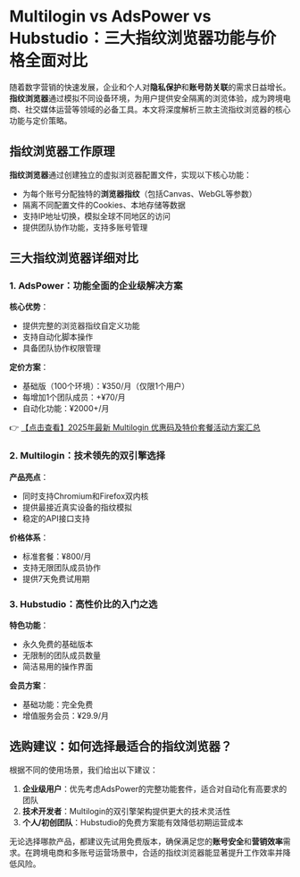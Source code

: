 # Multilogin vs AdsPower vs Hubstudio：三大指纹浏览器功能与价格全面对比

随着数字营销的快速发展，企业和个人对**隐私保护**和**账号防关联**的需求日益增长。**指纹浏览器**通过模拟不同设备环境，为用户提供安全隔离的浏览体验，成为跨境电商、社交媒体运营等领域的必备工具。本文将深度解析三款主流指纹浏览器的核心功能与定价策略。

## 指纹浏览器工作原理

**指纹浏览器**通过创建独立的虚拟浏览器配置文件，实现以下核心功能：

- 为每个账号分配独特的**浏览器指纹**（包括Canvas、WebGL等参数）
- 隔离不同配置文件的Cookies、本地存储等数据
- 支持IP地址切换，模拟全球不同地区的访问
- 提供团队协作功能，支持多账号管理

## 三大指纹浏览器详细对比

### 1. AdsPower：功能全面的企业级解决方案

**核心优势**：
- 提供完整的浏览器指纹自定义功能
- 支持自动化脚本操作
- 具备团队协作权限管理

**定价方案**：
- 基础版（100个环境）：¥350/月（仅限1个用户）
- 每增加1个团队成员：+¥70/月
- 自动化功能：¥2000+/月

👉 [【点击查看】2025年最新 Multilogin 优惠码及特价套餐活动方案汇总](https://bit.ly/multIlogin)

### 2. Multilogin：技术领先的双引擎选择

**产品亮点**：
- 同时支持Chromium和Firefox双内核
- 提供最接近真实设备的指纹模拟
- 稳定的API接口支持

**价格体系**：
- 标准套餐：¥800/月
- 支持无限团队成员协作
- 提供7天免费试用期

### 3. Hubstudio：高性价比的入门之选

**特色功能**：
- 永久免费的基础版本
- 无限制的团队成员数量
- 简洁易用的操作界面

**会员方案**：
- 基础功能：完全免费
- 增值服务会员：¥29.9/月

## 选购建议：如何选择最适合的指纹浏览器？

根据不同的使用场景，我们给出以下建议：

1. **企业级用户**：优先考虑AdsPower的完整功能套件，适合对自动化有高要求的团队
2. **技术开发者**：Multilogin的双引擎架构提供更大的技术灵活性
3. **个人/初创团队**：Hubstudio的免费方案能有效降低初期运营成本

无论选择哪款产品，都建议先试用免费版本，确保满足您的**账号安全**和**营销效率**需求。在跨境电商和多账号运营场景中，合适的指纹浏览器能显著提升工作效率并降低风险。